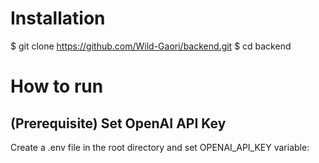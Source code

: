 

# Installation

$ git clone https://github.com/Wild-Gaori/backend.git
$ cd backend


# How to run
## (Prerequisite) Set OpenAI API Key
Create a .env file in the root directory and set OPENAI_API_KEY variable:

##
